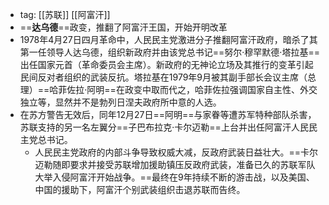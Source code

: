 - tag: [[苏联]] [[阿富汗]]
- ==**达乌德**==政变，推翻了阿富汗王国，开始开明改革
- 1978年4月27日四月革命中，人民民主党激进分子推翻阿富汗政府，暗杀了其第一任领导人达乌德，组织新政府并由该党总书记==努尔·穆罕默德·塔拉基==出任国家元首（革命委员会主席）。新政府的无神论立场及其推行的变革引起民间反对者组织的武装反抗。塔拉基在1979年9月被其副手部长会议主席（总理）==哈菲佐拉·阿明==在政变中取而代之，哈菲佐拉强调国家自主性、外交独立等，显然并不是勃列日涅夫政府所中意的人选。
- 在苏方警告无效后，同年12月27日==阿明==与家眷等遭苏军特种部队杀害，苏联支持的另一名左翼分==子巴布拉克·卡尔迈勒==上台并出任阿富汗人民民主党总书记。
	- 人民民主党政府的内部斗争导致权威大减，反政府武装日益壮大。==卡尔迈勒随即要求并接受苏联增加援助镇压反政府武装，准备已久的苏联军队大举入侵阿富汗开始战争。==最终在9年持续不断的游击战，以及美国、中国的援助下，阿富汗个别武装组织击退苏联而告终。
